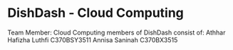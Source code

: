 # DishDash - Cloud Computing
Team Member:
Cloud Computing members of DishDash consist of:
Athhar Hafizha Luthfi C370BSY3511
Annisa Saninah C370BX3515
